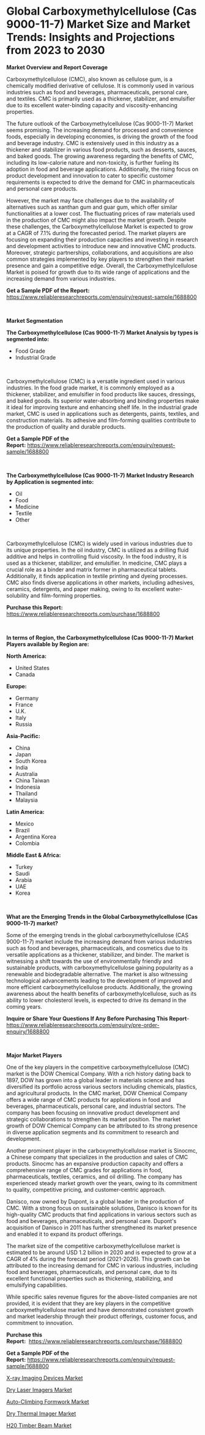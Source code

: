 <p><h1>Global Carboxymethylcellulose (Cas 9000-11-7) Market Size and Market Trends: Insights and Projections from 2023 to 2030</h1></p><p><strong>Market Overview and Report Coverage</strong></p>
<p><p>Carboxymethylcellulose (CMC), also known as cellulose gum, is a chemically modified derivative of cellulose. It is commonly used in various industries such as food and beverages, pharmaceuticals, personal care, and textiles. CMC is primarily used as a thickener, stabilizer, and emulsifier due to its excellent water-binding capacity and viscosity-enhancing properties.</p><p>The future outlook of the Carboxymethylcellulose (Cas 9000-11-7) Market seems promising. The increasing demand for processed and convenience foods, especially in developing economies, is driving the growth of the food and beverage industry. CMC is extensively used in this industry as a thickener and stabilizer in various food products, such as desserts, sauces, and baked goods. The growing awareness regarding the benefits of CMC, including its low-calorie nature and non-toxicity, is further fueling its adoption in food and beverage applications. Additionally, the rising focus on product development and innovation to cater to specific customer requirements is expected to drive the demand for CMC in pharmaceuticals and personal care products.</p><p>However, the market may face challenges due to the availability of alternatives such as xanthan gum and guar gum, which offer similar functionalities at a lower cost. The fluctuating prices of raw materials used in the production of CMC might also impact the market growth. Despite these challenges, the Carboxymethylcellulose Market is expected to grow at a CAGR of 7.1% during the forecasted period. The market players are focusing on expanding their production capacities and investing in research and development activities to introduce new and innovative CMC products. Moreover, strategic partnerships, collaborations, and acquisitions are also common strategies implemented by key players to strengthen their market presence and gain a competitive edge. Overall, the Carboxymethylcellulose Market is poised for growth due to its wide range of applications and the increasing demand from various industries.</p></p>
<p><strong>Get a Sample PDF of the Report:</strong> <a href="https://www.reliableresearchreports.com/enquiry/request-sample/1688800">https://www.reliableresearchreports.com/enquiry/request-sample/1688800</a></p>
<p>&nbsp;</p>
<p><strong>Market Segmentation</strong></p>
<p><strong>The Carboxymethylcellulose (Cas 9000-11-7) Market Analysis by types is segmented into:</strong></p>
<p><ul><li>Food Grade</li><li>Industrial Grade</li></ul></p>
<p>&nbsp;</p>
<p><p>Carboxymethylcellulose (CMC) is a versatile ingredient used in various industries. In the food grade market, it is commonly employed as a thickener, stabilizer, and emulsifier in food products like sauces, dressings, and baked goods. Its superior water-absorbing and binding properties make it ideal for improving texture and enhancing shelf life. In the industrial grade market, CMC is used in applications such as detergents, paints, textiles, and construction materials. Its adhesive and film-forming qualities contribute to the production of quality and durable products.</p></p>
<p><strong>Get a Sample PDF of the Report:</strong>&nbsp;<a href="https://www.reliableresearchreports.com/enquiry/request-sample/1688800">https://www.reliableresearchreports.com/enquiry/request-sample/1688800</a></p>
<p>&nbsp;</p>
<p><strong>The Carboxymethylcellulose (Cas 9000-11-7) Market Industry Research by Application is segmented into:</strong></p>
<p><ul><li>Oil</li><li>Food</li><li>Medicine</li><li>Textile</li><li>Other</li></ul></p>
<p>&nbsp;</p>
<p><p>Carboxymethylcellulose (CMC) is widely used in various industries due to its unique properties. In the oil industry, CMC is utilized as a drilling fluid additive and helps in controlling fluid viscosity. In the food industry, it is used as a thickener, stabilizer, and emulsifier. In medicine, CMC plays a crucial role as a binder and matrix former in pharmaceutical tablets. Additionally, it finds application in textile printing and dyeing processes. CMC also finds diverse applications in other markets, including adhesives, ceramics, detergents, and paper making, owing to its excellent water-solubility and film-forming properties.</p></p>
<p><strong>Purchase this Report:</strong>&nbsp; <a href="https://www.reliableresearchreports.com/purchase/1688800">https://www.reliableresearchreports.com/purchase/1688800</a></p>
<p>&nbsp;</p>
<p><strong>In terms of Region, the Carboxymethylcellulose (Cas 9000-11-7) Market Players available by Region are:</strong></p>
<p>
    <p> <strong> North America: </strong>
        <ul>
            <li>United States</li>
            <li>Canada</li>
        </ul>
        </p> 
    <p> <strong> Europe: </strong>
        <ul>
            <li>Germany</li>
            <li>France</li>
            <li>U.K.</li>
            <li>Italy</li>
            <li>Russia</li>
        </ul>
        </p> 
    <p> <strong> Asia-Pacific: </strong>
        <ul>
            <li>China</li>
            <li>Japan</li>
            <li>South Korea</li>
            <li>India</li>
            <li>Australia</li>
            <li>China Taiwan</li>
            <li>Indonesia</li>
            <li>Thailand</li>
            <li>Malaysia</li>
        </ul>
        </p> 
    <p> <strong> Latin America: </strong>
        <ul>
            <li>Mexico</li>
            <li>Brazil</li>
            <li>Argentina Korea</li>
            <li>Colombia</li>
        </ul>
        </p> 
    <p> <strong> Middle East & Africa: </strong>
        <ul>
            <li>Turkey</li>
            <li>Saudi</li>
            <li>Arabia</li>
            <li>UAE</li>
            <li>Korea</li>
        </ul>
    </p>
    </p>
<p>&nbsp;</p>
<p><strong>What are the Emerging Trends in the Global Carboxymethylcellulose (Cas 9000-11-7) market?</strong></p>
<p><p>Some of the emerging trends in the global carboxymethylcellulose (CAS 9000-11-7) market include the increasing demand from various industries such as food and beverages, pharmaceuticals, and cosmetics due to its versatile applications as a thickener, stabilizer, and binder. The market is witnessing a shift towards the use of environmentally friendly and sustainable products, with carboxymethylcellulose gaining popularity as a renewable and biodegradable alternative. The market is also witnessing technological advancements leading to the development of improved and more efficient carboxymethylcellulose products. Additionally, the growing awareness about the health benefits of carboxymethylcellulose, such as its ability to lower cholesterol levels, is expected to drive its demand in the coming years.</p></p>
<p><strong>Inquire or Share Your Questions If Any Before Purchasing This Report</strong>- <a href="https://www.reliableresearchreports.com/enquiry/pre-order-enquiry/1688800">https://www.reliableresearchreports.com/enquiry/pre-order-enquiry/1688800</a></p>
<p>&nbsp;</p>
<p><strong>Major Market Players</strong></p>
<p><p>One of the key players in the competitive carboxymethylcellulose (CMC) market is the DOW Chemical Company. With a rich history dating back to 1897, DOW has grown into a global leader in materials science and has diversified its portfolio across various sectors including chemicals, plastics, and agricultural products. In the CMC market, DOW Chemical Company offers a wide range of CMC products for applications in food and beverages, pharmaceuticals, personal care, and industrial sectors. The company has been focusing on innovative product development and strategic collaborations to strengthen its market position. The market growth of DOW Chemical Company can be attributed to its strong presence in diverse application segments and its commitment to research and development.</p><p>Another prominent player in the carboxymethylcellulose market is Sinocmc, a Chinese company that specializes in the production and sales of CMC products. Sinocmc has an expansive production capacity and offers a comprehensive range of CMC grades for applications in food, pharmaceuticals, textiles, ceramics, and oil drilling. The company has experienced steady market growth over the years, owing to its commitment to quality, competitive pricing, and customer-centric approach.</p><p>Danisco, now owned by Dupont, is a global leader in the production of CMC. With a strong focus on sustainable solutions, Danisco is known for its high-quality CMC products that find applications in various sectors such as food and beverages, pharmaceuticals, and personal care. Dupont's acquisition of Danisco in 2011 has further strengthened its market presence and enabled it to expand its product offerings.</p><p>The market size of the competitive carboxymethylcellulose market is estimated to be around USD 1.2 billion in 2020 and is expected to grow at a CAGR of 4% during the forecast period (2021-2026). This growth can be attributed to the increasing demand for CMC in various industries, including food and beverages, pharmaceuticals, and personal care, due to its excellent functional properties such as thickening, stabilizing, and emulsifying capabilities.</p><p>While specific sales revenue figures for the above-listed companies are not provided, it is evident that they are key players in the competitive carboxymethylcellulose market and have demonstrated consistent growth and market leadership through their product offerings, customer focus, and commitment to innovation.</p></p>
<p><strong>Purchase this Report:</strong>&nbsp;&nbsp;<a href="https://www.reliableresearchreports.com/purchase/1688800">https://www.reliableresearchreports.com/purchase/1688800</a></p>
<p></p>
<p><strong>Get a Sample PDF of the Report:</strong>&nbsp;<a href="https://www.reliableresearchreports.com/enquiry/request-sample/1688800">https://www.reliableresearchreports.com/enquiry/request-sample/1688800</a></p>
<p><p><a href="https://www.linkedin.com/pulse/x-ray-imaging-devices-market-research-report-provides/">X-ray Imaging Devices Market</a></p><p><a href="https://www.linkedin.com/pulse/dry-laser-imagers-market-size-2023-2030-global-industrial/">Dry Laser Imagers Market</a></p><p><a href="https://medium.com/@chiragreportprime2/auto-climbing-formwork-market-share-evolution-and-market-growth-trends-2023-2030-a01bcce4f961">Auto-Climbing Formwork Market</a></p><p><a href="https://www.linkedin.com/pulse/dry-thermal-imager-market-size-share-global-analysis-report/">Dry Thermal Imager Market</a></p><p><a href="https://medium.com/@chiragreportprime1/h20-timber-beam-market-trends-forecast-and-competitive-analysis-to-2030-543518a14f43">H20 Timber Beam Market</a></p></p>